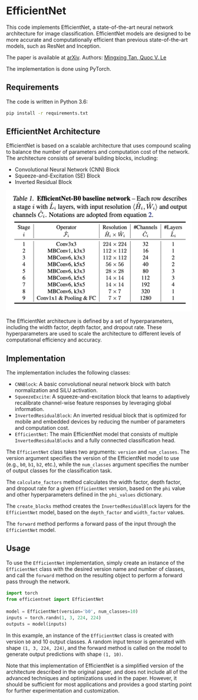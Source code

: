 # EfficientNet

This code implements EfficientNet, a state-of-the-art neural network architecture for image classification. EfficientNet
models are designed to be more accurate and computationally efficient than previous state-of-the-art models, such as
ResNet and Inception.

The paper is available at [arXiv](https://arxiv.org/abs/1905.11946).
Authors: [Mingxing Tan, Quoc V. Le](https://arxiv.org/abs/1905.11946)

The implementation is done using PyTorch.

## Requirements

The code is written in Python 3.6:
```bash
pip install -r requirements.txt
```

## EfficientNet Architecture

EfficientNet is based on a scalable architecture that uses compound scaling to balance the number of parameters and
computation cost of the network. The architecture consists of several building blocks, including:

- Convolutional Neural Network (CNN) Block
- Squeeze-and-Excitation (SE) Block
- Inverted Residual Block

![Structure](images/structures.png)

The EfficientNet architecture is defined by a set of hyperparameters, including the width factor, depth factor, and
dropout rate. These hyperparameters are used to scale the architecture to different levels of computational efficiency
and accuracy.

## Implementation

The implementation includes the following classes:

- `CNNBlock`: A basic convolutional neural network block with batch normalization and SiLU activation.
- `SqueezeExcite`: A squeeze-and-excitation block that learns to adaptively recalibrate channel-wise feature responses
  by
  leveraging global information.
- `InvertedResidualBlock`: An inverted residual block that is optimized for mobile and embedded devices by reducing the
  number of parameters and computation cost.
- `EfficientNet`: The main EfficientNet model that consists of multiple `InvertedResidualBlocks` and a fully connected
  classification head.

The `EfficientNet` class takes two arguments: `version` and `num_classes`. The version argument specifies the version of
the
EfficientNet model to use (e.g., `b0`, `b1`, `b2`, etc.), while the `num_classes` argument specifies the number of
output
classes for the classification task.

The `calculate_factors` method calculates the width factor, depth factor, and dropout rate for a given `EfficientNet`
version, based on the `phi` value and other hyperparameters defined in the `phi_values` dictionary.

The `create_blocks` method creates the `InvertedResidualBlock` layers for the `EfficientNet` model, based on the
`depth_factor` and `width_factor` values.

The `forward` method performs a forward pass of the input through the `EfficientNet` model.

## Usage

To use the `EfficientNet` implementation, simply create an instance of the `EfficientNet` class with the desired version
name and number of classes, and call the `forward` method on the resulting object to perform a forward pass through the
network.

```python
import torch
from efficientnet import EfficientNet

model = EfficientNet(version='b0', num_classes=10)
inputs = torch.randn(1, 3, 224, 224)
outputs = model(inputs)
```

In this example, an instance of the `EfficientNet` class is created with version `b0` and 10 output classes. A random
input
tensor is generated with shape `(1, 3, 224, 224)`, and the forward method is called on the model to generate output
predictions with shape `(1, 10)`.

Note that this implementation of EfficientNet is a simplified version of the architecture described in the original
paper, and does not include all of the advanced techniques and optimizations used in the paper. However, it should be
sufficient for most applications and provides a good starting point for further experimentation and customization.
